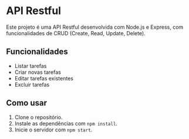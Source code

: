 # API Restful

Este projeto é uma API Restful desenvolvida com Node.js e Express, com funcionalidades de CRUD (Create, Read, Update, Delete). 

## Funcionalidades
- Listar tarefas
- Criar novas tarefas
- Editar tarefas existentes
- Excluir tarefas

## Como usar
1. Clone o repositório.
2. Instale as dependências com `npm install`.
3. Inicie o servidor com `npm start`.